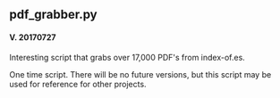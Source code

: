 ## pdf_grabber.py

#### V. 20170727

Interesting script that grabs over 17,000 PDF's from index-of.es.

One time script. There will be no future versions, but this script may be used for reference for other projects.